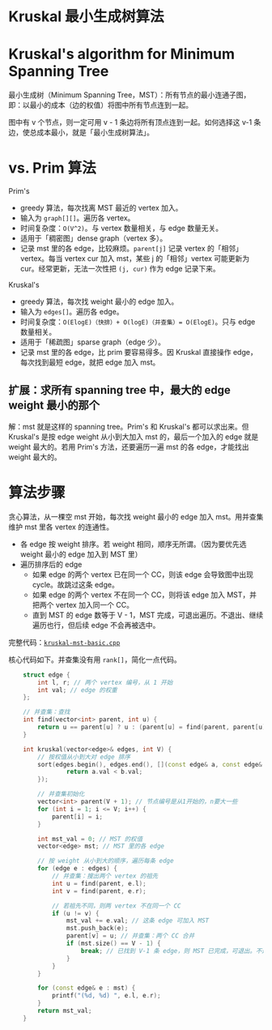 # Kruskal 最小生成树算法
# Kruskal's algorithm for Minimum Spanning Tree

最小生成树（Minimum Spanning Tree，MST）：所有节点的最小连通子图，即：以最小的成本（边的权值）将图中所有节点连到一起。

图中有 v 个节点，则一定可用 v - 1 条边将所有顶点连到一起。如何选择这 v-1 条边，使总成本最小，就是「最小生成树算法」。

# vs. Prim 算法

Prim's
- greedy 算法，每次找离 MST 最近的 vertex 加入。
- 输入为 `graph[][]`。遍历各 vertex。
- 时间复杂度：`O(V^2)`。与 vertex 数量相关，与 edge 数量无关。
- 适用于「稠密图」dense graph（vertex 多）。
- 记录 mst 里的各 edge，比较麻烦。`parent[j]` 记录 vertex 的「相邻」vertex。每当 vertex cur 加入 mst，某些 j 的「相邻」vertex 可能更新为 cur。经常更新，无法一次性把 `(j, cur)` 作为 edge 记录下来。

Kruskal's
- greedy 算法，每次找 weight 最小的 edge 加入。
- 输入为 `edges[]`。遍历各 edge。
- 时间复杂度：`O(ElogE)（快排）+ O(logE)（并查集）= O(ElogE)`。只与 edge 数量相关。
- 适用于「稀疏图」sparse graph（edge 少）。
- 记录 mst 里的各 edge，比 prim 要容易得多。因 Kruskal 直接操作 edge，每次找到最短 edge，就把 edge 加入 mst。

## 扩展：求所有 spanning tree 中，最大的 edge weight 最小的那个

解：mst 就是这样的 spanning tree。Prim's 和 Kruskal's 都可以求出来。但 Kruskal's 是按 edge weight 从小到大加入 mst 的，最后一个加入的 edge 就是 weight 最大的。若用 Prim's 方法，还要遍历一遍 mst 的各 edge，才能找出 weight 最大的。

# 算法步骤

贪心算法，从一棵空 mst 开始，每次找 weight 最小的 edge 加入 mst。用并查集维护 mst 里各 vertex 的连通性。

- 各 edge 按 weight 排序。若 weight 相同，顺序无所谓。（因为要优先选 weight 最小的 edge 加入到 MST 里）
- 遍历排序后的 edge
  - 如果 edge 的两个 vertex 已在同一个 CC，则该 edge 会导致图中出现 cycle。故跳过这条 edge。
  - 如果 edge 的两个 vertex 不在同一个 CC，则将该 edge 加入 MST，并把两个 vertex 加入同一个 CC。
  - 直到 MST 的 edge 数等于 V - 1，MST 完成，可退出遍历。不退出、继续遍历也行，但后续 edge 不会再被选中。

完整代码：[`kruskal-mst-basic.cpp`](code/kruskal-mst-basic.cpp)

核心代码如下。并查集没有用 `rank[]`，简化一点代码。

```cpp
    struct edge {
        int l, r; // 两个 vertex 编号，从 1 开始
        int val; // edge 的权重
    };

    // 并查集：查找
    int find(vector<int> parent, int u) {
        return u == parent[u] ? u : (parent[u] = find(parent, parent[u])); // 路径压缩
    }

    int kruskal(vector<edge>& edges, int V) {
        // 按权值从小到大对 edge 排序
        sort(edges.begin(), edges.end(), [](const edge& a, const edge& b) {
                return a.val < b.val;
        });

        // 并查集初始化
        vector<int> parent(V + 1); // 节点编号是从1开始的，n要大一些
        for (int i = 1; i <= V; i++) {
            parent[i] = i;
        }

        int mst_val = 0; // MST 的权值
        vector<edge> mst; // MST 里的各 edge

        // 按 weight 从小到大的顺序，遍历每条 edge
        for (edge e : edges) {
            // 并查集：搜出两个 vertex 的祖先
            int u = find(parent, e.l);
            int v = find(parent, e.r);

            // 若祖先不同，则两 vertex 不在同一个 CC
            if (u != v) {
                mst_val += e.val; // 这条 edge 可加入 MST
                mst.push_back(e);
                parent[v] = u; // 并查集：两个 CC 合并
                if (mst.size() == V - 1) {
                    break; // 已找到 V-1 条 edge，则 MST 已完成，可退出。不退出也行，后续 edge 不会再被选中。
                }
            }
        }

        for (const edge& e : mst) {
            printf("(%d, %d) ", e.l, e.r);
        }
        return mst_val;
    }
```
